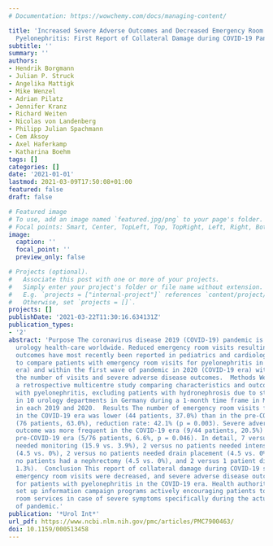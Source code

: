 ```yaml
---
# Documentation: https://wowchemy.com/docs/managing-content/

title: 'Increased Severe Adverse Outcomes and Decreased Emergency Room Visits for
  Pyelonephritis: First Report of Collateral Damage during COVID-19 Pandemic in Urology'
subtitle: ''
summary: ''
authors:
- Hendrik Borgmann
- Julian P. Struck
- Angelika Mattigk
- Mike Wenzel
- Adrian Pilatz
- Jennifer Kranz
- Richard Weiten
- Nicolas von Landenberg
- Philipp Julian Spachmann
- Cem Aksoy
- Axel Haferkamp
- Katharina Boehm
tags: []
categories: []
date: '2021-01-01'
lastmod: 2021-03-09T17:50:08+01:00
featured: false
draft: false

# Featured image
# To use, add an image named `featured.jpg/png` to your page's folder.
# Focal points: Smart, Center, TopLeft, Top, TopRight, Left, Right, BottomLeft, Bottom, BottomRight.
image:
  caption: ''
  focal_point: ''
  preview_only: false

# Projects (optional).
#   Associate this post with one or more of your projects.
#   Simply enter your project's folder or file name without extension.
#   E.g. `projects = ["internal-project"]` references `content/project/deep-learning/index.md`.
#   Otherwise, set `projects = []`.
projects: []
publishDate: '2021-03-22T11:30:16.634131Z'
publication_types:
- '2'
abstract: 'Purpose The coronavirus disease 2019 (COVID-19) pandemic is disrupting
  urology health-care worldwide. Reduced emergency room visits resulting in adverse
  outcomes have most recently been reported in pediatrics and cardiology. We aimed
  to compare patients with emergency room visits for pyelonephritis in 2019 (pre-COVID-19
  era) and within the first wave of pandemic in 2020 (COVID-19 era) with regard to
  the number of visits and severe adverse disease outcomes.  Methods We performed
  a retrospective multicentre study comparing characteristics and outcomes of patients
  with pyelonephritis, excluding patients with hydronephrosis due to stone disease,
  in 10 urology departments in Germany during a 1-month time frame in March and April
  in each 2019 and 2020.  Results The number of emergency room visits for pyelonephritis
  in the COVID-19 era was lower (44 patients, 37.0%) than in the pre-COVID-19 era
  (76 patients, 63.0%), reduction rate: 42.1% (p = 0.003). Severe adverse disease
  outcome was more frequent in the COVID-19 era (9/44 patients, 20.5%) than in the
  pre-COVID-19 era (5/76 patients, 6.6%, p = 0.046). In detail, 7 versus 3 patients
  needed monitoring (15.9 vs. 3.9%), 2 versus no patients needed intensive-care treatment
  (4.5 vs. 0%), 2 versus no patients needed drain placement (4.5 vs. 0%), 2 versus
  no patients had a nephrectomy (4.5 vs. 0%), and 2 versus 1 patient died (4.5 vs.
  1.3%).  Conclusion This report of collateral damage during CO­VID-19 showed that
  emergency room visits were decreased, and severe adverse disease outcomes were increased
  for patients with pyelonephritis in the COVID-19 era. Health authorities should
  set up information campaign programs actively encouraging patients to utilize emergency
  room services in case of severe symptoms specifically during the actual second wave
  of pandemic.'
publication: '*Urol Int*'
url_pdf: https://www.ncbi.nlm.nih.gov/pmc/articles/PMC7900463/
doi: 10.1159/000513458
---
```

